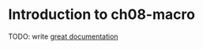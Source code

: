 # Introduction to ch08-macro

TODO: write [great documentation](http://jacobian.org/writing/what-to-write/)

